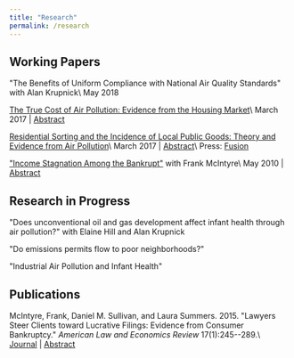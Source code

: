```yaml
---
title: "Research"
permalink: /research
---
```


## Working Papers

"The Benefits of Uniform Compliance with National Air Quality Standards" with Alan Krupnick\\
May 2018

[The True Cost of Air Pollution: Evidence from the Housing Market](/assets/Sullivan_Cost_of_Pollution_housing.pdf)\\
March 2017 | [Abstract](/poll_house)

[Residential Sorting and the Incidence of Local Public Goods: Theory and
Evidence from Air Pollution](/assets/Sullivan_Sorting_Pollution.pdf)\\
March 2017 | [Abstract](/poll_sort)\\
Press: [Fusion](http://fusion.net/story/319892/true-cost-of-environmental-gentrification-study/)

["Income Stagnation Among the Bankrupt"](https://papers.ssrn.com/sol3/papers.cfm?abstract_id=1684616) with Frank McIntyre\\
May 2010 | [Abstract](/bank_income)

## Research in Progress

"Does unconventional oil and gas development affect infant health through air
pollution?" with Elaine Hill and Alan Krupnick

"Do emissions permits flow to poor neighborhoods?"

"Industrial Air Pollution and Infant Health"


## Publications

McIntyre, Frank, Daniel M. Sullivan, and Laura Summers. 2015. "Lawyers Steer
Clients toward Lucrative Filings: Evidence from Consumer
Bankruptcy." *American Law and Economics Review* 17(1):245--289.\\
[Journal](http://aler.oxfordjournals.org/content/17/1/245.short) | [Abstract](/steer_bankrupt)
